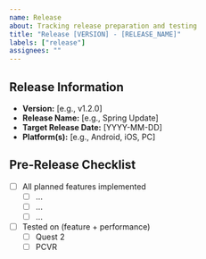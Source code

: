 ```yaml
---
name: Release
about: Tracking release preparation and testing
title: "Release [VERSION] - [RELEASE_NAME]"
labels: ["release"]
assignees: ""
---
```


## Release Information
- **Version:** [e.g., v1.2.0]
- **Release Name:** [e.g., Spring Update]
- **Target Release Date:** [YYYY-MM-DD]
- **Platform(s):** [e.g., Android, iOS, PC]

## Pre-Release Checklist
- [ ] All planned features implemented
  - [ ] ...
  - [ ] ...
  - [ ] ...
- [ ] Tested on (feature + performance)
  - [ ] Quest 2
  - [ ] PCVR
